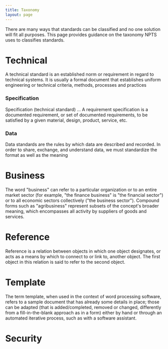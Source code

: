```yaml
---
title: Taxonomy
layout: page
---
```

There are many ways that standards can be classified and no one solution will fit all purposes. This page provides guidance on the taxonomy NPTS uses to classifies standards.

# Technical
A technical standard is an established norm or requirement in regard to technical systems. It is usually a formal document that establishes uniform engineering or technical criteria, methods, processes and practices

### Specification
Specification (technical standard) ... A requirement specification is a documented requirement, or set of documented requirements, to be satisfied by a given material, design, product, service, etc.

### Data
Data standards are the rules by which data are described and recorded. In order to share, exchange, and understand data, we must standardize the format as well as the meaning

# Business
The word "business" can refer to a particular organization or to an entire market sector (for example, "the finance business" is "the financial sector") or to all economic sectors collectively ("the business sector"). Compound forms such as "agribusiness" represent subsets of the concept's broader meaning, which encompasses all activity by suppliers of goods and services.

# Reference
Reference is a relation between objects in which one object designates, or acts as a means by which to connect to or link to, another object. The first object in this relation is said to refer to the second object.

# Template
The term template, when used in the context of word processing software, refers to a sample document that has already some details in place; those can be adapted (that is added/completed, removed or changed, differently from a fill-in-the-blank approach as in a form) either by hand or through an automated iterative process, such as with a software assistant.

# Security

